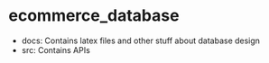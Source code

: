 # ecommerce_database

- docs: Contains latex files and other stuff about database design
- src: Contains APIs
